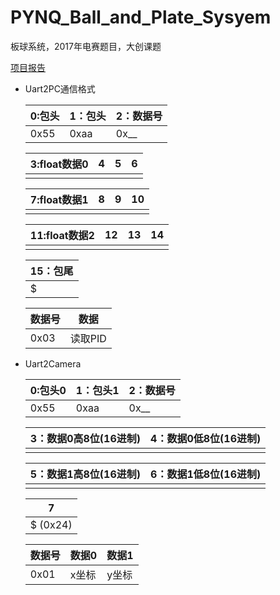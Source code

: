 # PYNQ_Ball_and_Plate_Sysyem
板球系统，2017年电赛题目，大创课题

[项目报告](https://starrynightzyq.github.io/2018/12/20/%E6%9D%BF%E7%90%83%E7%B3%BB%E7%BB%9F%E6%8A%A5%E5%91%8A/)

- Uart2PC通信格式

  | 0:包头 | 1：包头 | 2：数据号 |
  | ------ | ------- | --------- |
  | 0x55   | 0xaa    | 0x__      |

  | 3:float数据0 | 4    | 5    | 6    |
  | ------------ | ---- | ---- | ---- |
  |              |      |      |      |

  | 7:float数据1 | 8    | 9    | 10   |
  | ------------ | ---- | ---- | ---- |
  |              |      |      |      |

  | 11:float数据2 | 12   | 13   | 14   |
  | ------------- | ---- | ---- | ---- |
  |               |      |      |      |

  | 15：包尾 |
  | -------- |
  | $        |

  | 数据号 | 数据    |
  | ------ | ------- |
  | 0x03   | 读取PID |

- Uart2Camera

  | 0:包头0 | 1：包头1 | 2：数据号 |
  | ------- | -------- | --------- |
  | 0x55    | 0xaa     | 0x__      |

  | 3：数据0高8位(16进制) | 4：数据0低8位(16进制) |
  | --------------------- | --------------------- |
  |                       |                       |

  | 5：数据1高8位(16进制) | 6：数据1低8位(16进制) |
  | --------------------- | --------------------- |
  |                       |                       |

  | 7        |
  | -------- |
  | $ (0x24) |

  | 数据号 | 数据0 | 数据1 |
  | ------ | ----- | ----- |
  | 0x01   | x坐标 | y坐标 |
